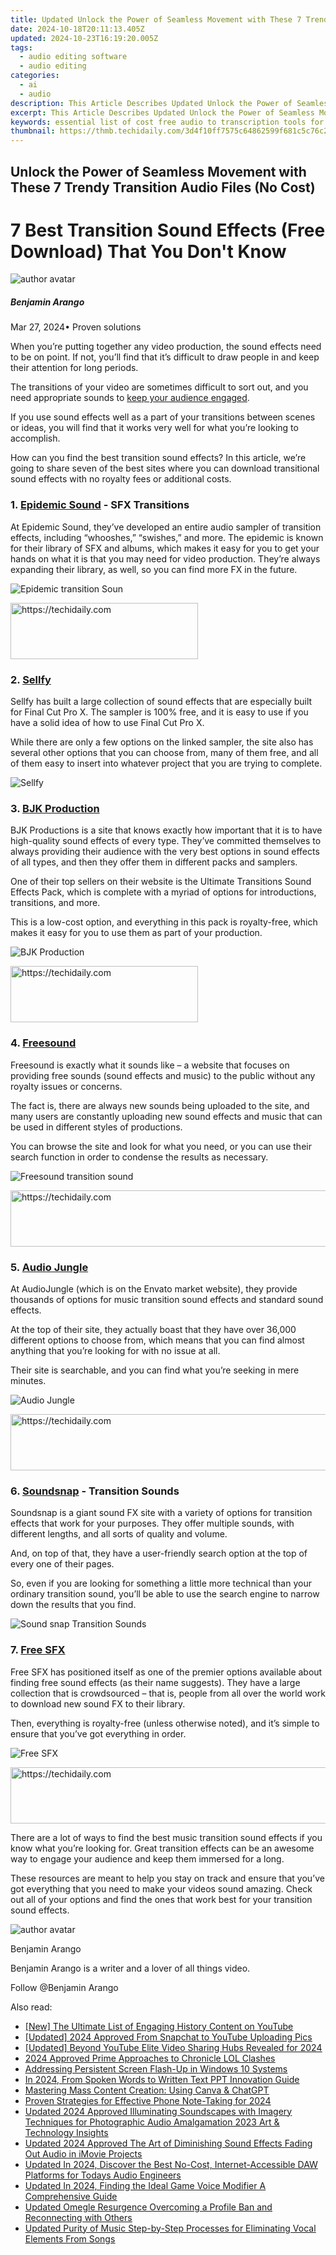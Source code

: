 ```yaml
---
title: Updated Unlock the Power of Seamless Movement with These 7 Trendy Transition Audio Files (No Cost) for 2024
date: 2024-10-18T20:11:13.405Z
updated: 2024-10-23T16:19:20.005Z
tags: 
  - audio editing software
  - audio editing
categories: 
  - ai
  - audio
description: This Article Describes Updated Unlock the Power of Seamless Movement with These 7 Trendy Transition Audio Files (No Cost) for 2024
excerpt: This Article Describes Updated Unlock the Power of Seamless Movement with These 7 Trendy Transition Audio Files (No Cost) for 2024
keywords: essential list of cost free audio to transcription tools for the modern user,unlock the potential of amr waves detailed guide to their conversion and manipulation,unlock the power of seamless movement with these 7 trendy transition audio files no cost,sonic treasure trove the ultimate collection of websites for free audio files,streamline your audio archives with these top 10 free mp3 transcription apps integrated with soundforge cc,discover the unbeatable selection of cost free audio editing applications for windowsmac updated list 2023,the premier selection of no cost community driven windows audio development suites
thumbnail: https://thmb.techidaily.com/3d4f10ff7575c64862599f681c5c76c2a7860b5686d5a4ad72e83eea7dc08de2.jpg
---
```


## Unlock the Power of Seamless Movement with These 7 Trendy Transition Audio Files (No Cost)

# 7 Best Transition Sound Effects (Free Download) That You Don't Know

![author avatar](https://images.wondershare.com/filmora/article-images/benjamin-arango-author.jpg)

##### Benjamin Arango

 Mar 27, 2024• Proven solutions

When you’re putting together any video production, the sound effects need to be on point. If not, you’ll find that it’s difficult to draw people in and keep their attention for long periods.

The transitions of your video are sometimes difficult to sort out, and you need appropriate sounds to [keep your audience engaged](https://viewership.com/engaging-videos/).

If you use sound effects well as a part of your transitions between scenes or ideas, you will find that it works very well for what you’re looking to accomplish.

How can you find the best transition sound effects? In this article, we’re going to share seven of the best sites where you can download transitional sound effects with no royalty fees or additional costs.

### 1. [Epidemic Sound](https://www.epidemicsound.com/albums/album/1492/) \- SFX Transitions

At Epidemic Sound, they’ve developed an entire audio sampler of transition effects, including “whooshes,” “swishes,” and more. The epidemic is known for their library of SFX and albums, which makes it easy for you to get your hands on what it is that you may need for video production. They’re always expanding their library, as well, so you can find more FX in the future.

![Epidemic transition Soun](https://images.wondershare.com/filmora/filmorapro/epidemic-transition-sound.jpg)

<!-- affiliate ads begin -->
<a href="https://aligracehair.sjv.io/c/5597632/2006941/19272" target="_top" id="2006941">
  <img src="//a.impactradius-go.com/display-ad/19272-2006941" border="0" alt="https://techidaily.com" width="300" height="90"/>
</a>
<img height="0" width="0" src="https://aligracehair.sjv.io/i/5597632/2006941/19272" style="position:absolute;visibility:hidden;" border="0" />
<!-- affiliate ads end -->

### 2. [Sellfy](https://10154417130356796.sellfy.store/p/npgh/)

Sellfy has built a large collection of sound effects that are especially built for Final Cut Pro X. The sampler is 100% free, and it is easy to use if you have a solid idea of how to use Final Cut Pro X.

While there are only a few options on the linked sampler, the site also has several other options that you can choose from, many of them free, and all of them easy to insert into whatever project that you are trying to complete.

![Sellfy](https://images.wondershare.com/filmora/filmorapro/sellfy-transition-sound.jpg)

### 3. [BJK Production](https://bjkproduction.com/index.php/product/soundeffects/)

BJK Productions is a site that knows exactly how important that it is to have high-quality sound effects of every type. They’ve committed themselves to always providing their audience with the very best options in sound effects of all types, and then they offer them in different packs and samplers.

One of their top sellers on their website is the Ultimate Transitions Sound Effects Pack, which is complete with a myriad of options for introductions, transitions, and more.

This is a low-cost option, and everything in this pack is royalty-free, which makes it easy for you to use them as part of your production.

![BJK Production](https://images.wondershare.com/filmora/filmorapro/bjk-production.jpg)

<!-- affiliate ads begin -->
<a href="https://aligracehair.sjv.io/c/5597632/1975836/19272" target="_top" id="1975836">
  <img src="//a.impactradius-go.com/display-ad/19272-1975836" border="0" alt="https://techidaily.com" width="300" height="90"/>
</a>
<img height="0" width="0" src="https://aligracehair.sjv.io/i/5597632/1975836/19272" style="position:absolute;visibility:hidden;" border="0" />
<!-- affiliate ads end -->

### 4. [Freesound](https://freesound.org/browse/tags/transition/)

Freesound is exactly what it sounds like – a website that focuses on providing free sounds (sound effects and music) to the public without any royalty issues or concerns.

The fact is, there are always new sounds being uploaded to the site, and many users are constantly uploading new sound effects and music that can be used in different styles of productions.

You can browse the site and look for what you need, or you can use their search function in order to condense the results as necessary.

![Freesound transition sound](https://images.wondershare.com/filmora/filmorapro/Freesound-transition-sound.jpg)

<!-- affiliate ads begin -->
<a href="https://laganoo.pxf.io/c/5597632/1484939/16446" target="_top" id="1484939">
  <img src="//a.impactradius-go.com/display-ad/16446-1484939" border="0" alt="https://techidaily.com" width="728" height="90"/>
</a>
<img height="0" width="0" src="https://laganoo.pxf.io/i/5597632/1484939/16446" style="position:absolute;visibility:hidden;" border="0" />
<!-- affiliate ads end -->

### 5. [Audio Jungle](https://audiojungle.net/category/sound/transitions-movement)

At AudioJungle (which is on the Envato market website), they provide thousands of options for music transition sound effects and standard sound effects.

At the top of their site, they actually boast that they have over 36,000 different options to choose from, which means that you can find almost anything that you’re looking for with no issue at all.

Their site is searchable, and you can find what you’re seeking in mere minutes.

![Audio Jungle](https://images.wondershare.com/filmora/filmorapro/audio-jungle-transition-sound.jpg)

<!-- affiliate ads begin -->
<a href="https://ephamedtechinc.pxf.io/c/5597632/2137222/26400" target="_top" id="2137222">
  <img src="//a.impactradius-go.com/display-ad/26400-2137222" border="0" alt="https://techidaily.com" width="728" height="90"/>
</a>
<img height="0" width="0" src="https://ephamedtechinc.pxf.io/i/5597632/2137222/26400" style="position:absolute;visibility:hidden;" border="0" />
<!-- affiliate ads end -->

### 6. [Soundsnap](https://www.soundsnap.com/tags/transition) \- Transition Sounds

Soundsnap is a giant sound FX site with a variety of options for transition effects that work for your purposes. They offer multiple sounds, with different lengths, and all sorts of quality and volume.

And, on top of that, they have a user-friendly search option at the top of every one of their pages.

So, even if you are looking for something a little more technical than your ordinary transition sound, you’ll be able to use the search engine to narrow down the results that you find.

![Sound snap Transition Sounds](https://images.wondershare.com/filmora/filmorapro/soundsnap-transition-sound.jpg)

### 7. [Free SFX](https://www.freesfx.co.uk/sfx/transition)

Free SFX has positioned itself as one of the premier options available about finding free sound effects (as their name suggests). They have a large collection that is crowdsourced – that is, people from all over the world work to download new sound FX to their library.

Then, everything is royalty-free (unless otherwise noted), and it’s simple to ensure that you’ve got everything in order.

![Free SFX](https://images.wondershare.com/filmora/filmorapro/freesfx-transition-sound.jpg)

<!-- affiliate ads begin -->
<a href="https://appsumo.8odi.net/c/5597632/2111967/7443" target="_top" id="2111967">
  <img src="//a.impactradius-go.com/display-ad/7443-2111967" border="0" alt="https://techidaily.com" width="728" height="90"/>
</a>
<img height="0" width="0" src="https://appsumo.8odi.net/i/5597632/2111967/7443" style="position:absolute;visibility:hidden;" border="0" />
<!-- affiliate ads end -->

There are a lot of ways to find the best music transition sound effects if you know what you’re looking for. Great transition effects can be an awesome way to engage your audience and keep them immersed for a long.

These resources are meant to help you stay on track and ensure that you’ve got everything that you need to make your videos sound amazing. Check out all of your options and find the ones that work best for your transition sound effects.

![author avatar](https://images.wondershare.com/filmora/article-images/benjamin-arango-author.jpg)

Benjamin Arango

Benjamin Arango is a writer and a lover of all things video.

Follow @Benjamin Arango

<ins class="adsbygoogle"
      style="display:block"
      data-ad-client="ca-pub-7571918770474297"
      data-ad-slot="8358498916"
      data-ad-format="auto"
      data-full-width-responsive="true"></ins>

<span class="atpl-alsoreadstyle">Also read:</span>
<div><ul>
<li><a href="https://youtube-data.techidaily.com/he-ultimate-list-of-engaging-history-content-on-youtube/"><u>[New] The Ultimate List of Engaging History Content on YouTube</u></a></li>
<li><a href="https://fox-access.techidaily.com/updated-2024-approved-from-snapchat-to-youtube-uploading-pics/"><u>[Updated] 2024 Approved From Snapchat to YouTube Uploading Pics</u></a></li>
<li><a href="https://facebook-video-share.techidaily.com/updated-beyond-youtube-elite-video-sharing-hubs-revealed-for-2024/"><u>[Updated] Beyond YouTube Elite Video Sharing Hubs Revealed for 2024</u></a></li>
<li><a href="https://video-capture.techidaily.com/2024-approved-prime-approaches-to-chronicle-lol-clashes/"><u>2024 Approved Prime Approaches to Chronicle LOL Clashes</u></a></li>
<li><a href="https://common-error.techidaily.com/addressing-persistent-screen-flash-up-in-windows-10-systems/"><u>Addressing Persistent Screen Flash-Up in Windows 10 Systems</u></a></li>
<li><a href="https://some-knowledge.techidaily.com/in-2024-from-spoken-words-to-written-text-ppt-innovation-guide/"><u>In 2024, From Spoken Words to Written Text PPT Innovation Guide</u></a></li>
<li><a href="https://tech-revival.techidaily.com/mastering-mass-content-creation-using-canva-and-chatgpt/"><u>Mastering Mass Content Creation: Using Canva & ChatGPT</u></a></li>
<li><a href="https://article-posts.techidaily.com/proven-strategies-for-effective-phone-note-taking-for-2024/"><u>Proven Strategies for Effective Phone Note-Taking for 2024</u></a></li>
<li><a href="https://sound-tweaking.techidaily.com/updated-2024-approved-illuminating-soundscapes-with-imagery-techniques-for-photographic-audio-amalgamation-2023-art-and-technology-insights/"><u>Updated 2024 Approved Illuminating Soundscapes with Imagery Techniques for Photographic Audio Amalgamation 2023 Art & Technology Insights</u></a></li>
<li><a href="https://sound-tweaking.techidaily.com/updated-2024-approved-the-art-of-diminishing-sound-effects-fading-out-audio-in-imovie-projects/"><u>Updated 2024 Approved The Art of Diminishing Sound Effects Fading Out Audio in iMovie Projects</u></a></li>
<li><a href="https://sound-tweaking.techidaily.com/updated-in-2024-discover-the-best-no-cost-internet-accessible-daw-platforms-for-todays-audio-engineers/"><u>Updated In 2024, Discover the Best No-Cost, Internet-Accessible DAW Platforms for Todays Audio Engineers</u></a></li>
<li><a href="https://sound-tweaking.techidaily.com/updated-in-2024-finding-the-ideal-game-voice-modifier-a-comprehensive-guide/"><u>Updated In 2024, Finding the Ideal Game Voice Modifier A Comprehensive Guide</u></a></li>
<li><a href="https://sound-tweaking.techidaily.com/updated-omegle-resurgence-overcoming-a-profile-ban-and-reconnecting-with-others/"><u>Updated Omegle Resurgence Overcoming a Profile Ban and Reconnecting with Others</u></a></li>
<li><a href="https://sound-tweaking.techidaily.com/updated-purity-of-music-step-by-step-processes-for-eliminating-vocal-elements-from-songs/"><u>Updated Purity of Music Step-by-Step Processes for Eliminating Vocal Elements From Songs</u></a></li>
</ul></div>

